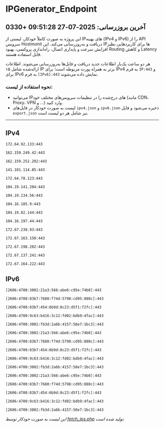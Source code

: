 # IPGenerator_Endpoint

## آخرین بروزرسانی: 2025-07-27 09:51:28 +0330

این پروژه به صورت کاملاً خودکار، لیستی از IPهای بهینه (IPv4 و IPv6) را از API سرویس Hostmonit دریافت و به‌روزرسانی می‌کند. این IPها برای کاربردهایی نظیر افزایش سرعت و پایداری اتصال، راه‌اندازی پروکسی، بهبود Routing و کاهش Latency قابل استفاده هستند.

هر دو ساعت یک‌بار اطلاعات جدید دریافت و فایل‌ها به‌روزرسانی می‌شوند. اطلاعات ارائه‌شده شامل ۱۵ IP برتر به همراه پورت مربوطه است؛ برای IPv4 به فرم `IP:443` و برای IPv6 به فرم `[IPv6]:443` نمایش داده می‌شوند.

### نحوه استفاده از لیست:
- می‌توانید IPهای درج‌شده را در تنظیمات سرویس‌های مختلف خود (مانند CDN، Proxy، VPN و ...) وارد کنید.
- لیست به صورت خودکار در فایل‌های `ipv4.json` و `ipv6.json` ذخیره می‌شود و فایل `export.json` نیز شامل هر دو لیست است.

---

## IPv4
```
172.64.92.133:443
```
```
162.159.249.42:443
```
```
162.159.252.202:443
```
```
141.101.114.85:443
```
```
172.64.78.123:443
```
```
104.19.141.204:443
```
```
104.19.134.56:443
```
```
104.16.185.9:443
```
```
104.19.82.144:443
```
```
104.16.197.44:443
```
```
172.67.238.93:443
```
```
172.67.163.150:443
```
```
172.67.198.202:443
```
```
172.67.137.241:443
```
```
172.67.164.222:443
```

## IPv6
```
[2606:4700:3002:21a3:566:abe6:c95e:74b0]:443
```
```
[2606:4700:83b7:7680:f74d:5798:cd95:880c]:443
```
```
[2606:4700:83b7:454:6b9d:8c23:d5f1:f2fc]:443
```
```
[2606:4700:9c63:b416:3c12:fd02:bdb9:4fac]:443
```
```
[2606:4700:3002:fb3d:2a6b:4157:58e7:1bc3]:443
```
```
[2606:4700:3002:21a3:566:abe6:c95e:74b0]:443
```
```
[2606:4700:83b7:7680:f74d:5798:cd95:880c]:443
```
```
[2606:4700:83b7:454:6b9d:8c23:d5f1:f2fc]:443
```
```
[2606:4700:9c63:b416:3c12:fd02:bdb9:4fac]:443
```
```
[2606:4700:3002:fb3d:2a6b:4157:58e7:1bc3]:443
```
```
[2606:4700:3002:21a3:566:abe6:c95e:74b0]:443
```
```
[2606:4700:83b7:7680:f74d:5798:cd95:880c]:443
```
```
[2606:4700:83b7:454:6b9d:8c23:d5f1:f2fc]:443
```
```
[2606:4700:9c63:b416:3c12:fd02:bdb9:4fac]:443
```
```
[2606:4700:3002:fb3d:2a6b:4157:58e7:1bc3]:443
```

*این لیست به صورت خودکار توسط [fetch_ips.php](scripts/fetch_ips.php) تولید شده است.*
